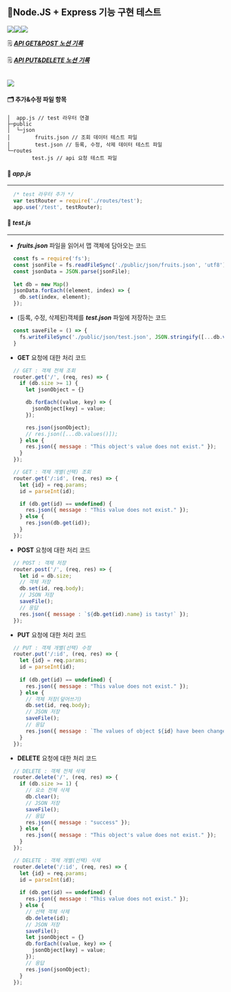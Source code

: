 ## 🤖Node.JS + Express 기능 구현 테스트
<img src="https://img.shields.io/badge/javascript-%23323330.svg?style=for-the-badge&logo=javascript&logoColor=%23F7DF1E"><img src="https://img.shields.io/badge/node.js-6DA55F?style=for-the-badge&logo=node.js&logoColor=white"><img src="https://img.shields.io/badge/express.js-%23404d59.svg?style=for-the-badge&logo=express&logoColor=%2361DAFB">

🗒️ [***API GET&POST 노션 기록***](https://jae-yon.notion.site/TIL-17-bc349020217b4fab8e3d5134a3f4b0f1?pvs=4)

🗒️ [***API PUT&DELETE 노션 기록***](https://jae-yon.notion.site/TIL-18-827c5dcfb1e441a7945ed0a1f7abfb79?pvs=4)

<br>
<img src="https://img.shields.io/badge/Notion-000000?style=for-the-badge&logo=Notion&logoColor=white">

#### 🗂️ 추가&수정 파일 항목
```
│  app.js // test 라우터 연결
├─public
│  └─json
│        fruits.json // 조회 데이터 테스트 파일
│        test.json // 등록, 수정, 삭제 데이터 테스트 파일
└─routes
        test.js // api 요청 테스트 파일
```

#### 📝 _app.js_
* * *
```js
  /* test 라우터 추가 */
  var testRouter = require('./routes/test');
  app.use('/test', testRouter);
```
#### 📝 _test.js_
* * *
- _**fruits.json**_ 파일을 읽어서 맵 객체에 담아오는 코드
```js
  const fs = require('fs');
  const jsonFile = fs.readFileSync('./public/json/fruits.json', 'utf8');
  const jsonData = JSON.parse(jsonFile);
  
  let db = new Map()
  jsonData.forEach((element, index) => {
    db.set(index, element);
  });
```
- (등록, 수정, 삭제된)객체를 _**test.json**_ 파일에 저장하는 코드
```js
  const saveFile = () => {
    fs.writeFileSync('./public/json/test.json', JSON.stringify([...db.values()], null, 2));
  }
```
- **GET** 요청에 대한 처리 코드
```js 
  // GET : 객체 전체 조회
  router.get('/', (req, res) => {
    if (db.size >= 1) {
      let jsonObject = {}

      db.forEach((value, key) => {
        jsonObject[key] = value;
      });

      res.json(jsonObject);
      // res.json([...db.values()]);
    } else {
      res.json({ message : "This object's value does not exist." });
    }
  });

  // GET : 객체 개별(선택) 조회
  router.get('/:id', (req, res) => {
    let {id} = req.params;
    id = parseInt(id);

    if (db.get(id) == undefined) {
      res.json({ message : "This value does not exist." });
    } else {
      res.json(db.get(id));
    }
  });
```
- **POST** 요청에 대한 처리 코드
```js
  // POST : 객체 저장
  router.post('/', (req, res) => {
    let id = db.size;
    // 객체 저장
    db.set(id, req.body);
    // JSON 저장
    saveFile();
    // 응답
    res.json({ message : `${db.get(id).name} is tasty!` });
  });
```
- **PUT** 요청에 대한 처리 코드
```js
  // PUT : 객체 개별(선택) 수정
  router.put('/:id', (req, res) => {
    let {id} = req.params;
    id = parseInt(id);
    
    if (db.get(id) == undefined) {
      res.json({ message : "This value does not exist." });
    } else {
      // 객체 저장(덮어쓰기)
      db.set(id, req.body);
      // JSON 저장
      saveFile();
      // 응답
      res.json({ message : `The values of object ${id} have been changed.` });
    }
  });
```
- **DELETE** 요청에 대한 처리 코드
```js
  // DELETE : 객체 전체 삭제
  router.delete('/', (req, res) => {
    if (db.size >= 1) {
      // 요소 전체 삭제
      db.clear();
      // JSON 저장
      saveFile();
      // 응답
      res.json({ message : "success" });
    } else {
      res.json({ message : "This object's value does not exist." });
    }
  });

  // DELETE : 객체 개별(선택) 삭제
  router.delete('/:id', (req, res) => {
    let {id} = req.params;
    id = parseInt(id);
    
    if (db.get(id) == undefined) {
      res.json({ message : "This value does not exist." });
    } else {
      // 선택 객체 삭제
      db.delete(id);
      // JSON 저장
      saveFile();
      let jsonObject = {}
      db.forEach((value, key) => {
        jsonObject[key] = value;
      });
      // 응답
      res.json(jsonObject);
    }
  });
```
